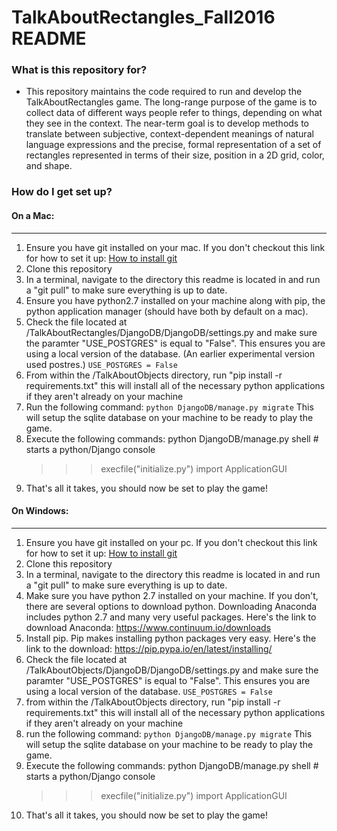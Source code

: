 # TalkAboutRectangles_Fall2016 README #

### What is this repository for? ###

* This repository maintains the code required to run and develop the TalkAboutRectangles game. The long-range purpose of the game is to collect data of different ways people refer to things, depending on what they see in the context. The near-term goal is to develop methods to translate between subjective, context-dependent meanings of natural language expressions and the precise, formal representation of a set of rectangles represented in terms of their size, position in a 2D grid, color, and shape.

### How do I get set up? ###

#### On a Mac: ####
----------------------
1. Ensure you have git installed on your mac. If you don't checkout this link for how to set it up: [How to install git](https://git-scm.com/book/en/v2/Getting-Started-Installing-Git)
2. Clone this repository
3. In a terminal, navigate to the directory this readme is located in and run a "git pull" to make sure everything is up to date.
4. Ensure you have python2.7 installed on your machine along with pip, the python application manager (should have both by default on a mac).
5. Check the file located at /TalkAboutRectangles/DjangoDB/DjangoDB/settings.py and make sure the paramter "USE_POSTGRES" is equal to "False". This ensures you are using a local version of the database. (An earlier experimental version used postres.)
```USE_POSTGRES = False```
6. From within the /TalkAboutObjects directory, run "pip install -r requirements.txt" this will install all of the necessary python applications if they aren't already on your machine
7. Run the following command:
```python DjangoDB/manage.py migrate```
This will setup the sqlite database on your machine to be ready to play the game.
8. Execute the following commands:
   python DjangoDB/manage.py shell       # starts a python/Django console
   >>> execfile("initialize.py")
   >>> import ApplicationGUI
9. That's all it takes, you should now be set to play the game!

#### On Windows: ####
-------------------------
1. Ensure you have git installed on your pc. If you don't checkout this link for how to set it up: [How to install git](https://git-scm.com/book/en/v2/Getting-Started-Installing-Git)
2. Clone this repository
3. In a terminal, navigate to the directory this readme is located in and run a "git pull" to make sure everything is up to date.
4. Make sure you have python 2.7 installed on your machine. If you don't, there are several options to download python. Downloading Anaconda includes python 2.7 and many very useful
packages. Here's the link to download Anaconda: https://www.continuum.io/downloads
5. Install pip. Pip makes installing python packages very easy. Here's the link to the download: https://pip.pypa.io/en/latest/installing/
6. Check the file located at /TalkAboutObjects/DjangoDB/DjangoDB/settings.py and make sure the paramter "USE_POSTGRES" is equal to "False". This ensures you are using a local version of the database.
```USE_POSTGRES = False```
7. from within the /TalkAboutObjects directory, run "pip install -r requirements.txt" this will install all of the necessary python applications if they aren't already on your machine
8. run the following command:
```python DjangoDB/manage.py migrate```
This will setup the sqlite database on your machine to be ready to play the game.
9. Execute the following commands:
   python DjangoDB/manage.py shell       # starts a python/Django console
   >>> execfile("initialize.py")
   >>> import ApplicationGUI
10. That's all it takes, you should now be set to play the game!
